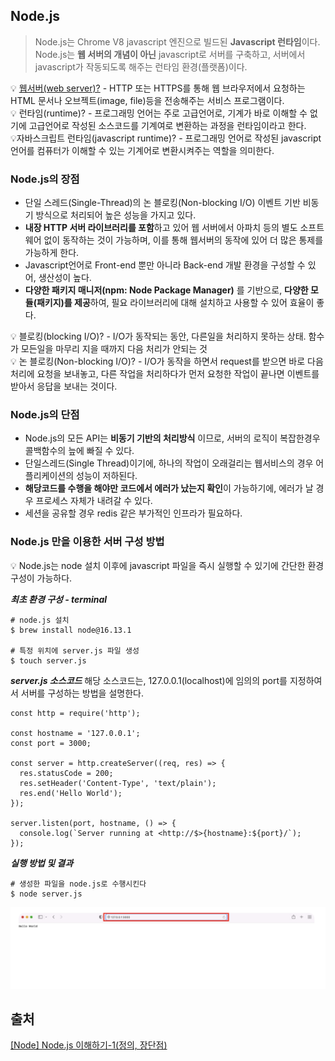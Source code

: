 ## Node.js

> Node.js는 Chrome V8 javascript 엔진으로 빌드된 **Javascript 런타임**이다. Node.js는 **웹 서버의 개념이 아닌** javascript로 서버를 구축하고, 서버에서 javascript가 작동되도록 해주는 런타임 환경(플랫폼)이다.

💡 [웹서버(web server)?](./Webpage_website_web_server.md) - HTTP 또는 HTTPS를 통해 웹 브라우저에서 요청하는 HTML 문서나 오브젝트(image, file)등을 전송해주는 서비스 프로그램이다.<br>
💡 런타임(runtime)? - 프로그래밍 언어는 주로 고급언어로, 기계가 바로 이해할 수 없기에 고급언어로 작성된 소스코드를 기계여로 변환하는 과정을 런타임이라고 한다.<br>
💡자바스크립트 런타임(javascript runtime)? - 프로그래밍 언어로 작성된 javascript 언어를 컴퓨터가 이해할 수 있는 기계어로 변환시켜주는 역할을 의미한다.

### Node.js의 장점

- 단일 스레드(Single-Thread)의 논 블로킹(Non-blocking I/O) 이벤트 기반 비동기 방식으로 처리되어 높은 성능을 가지고 있다.
- **내장 HTTP 서버 라이브러리를 포함**하고 있어 웹 서버에서 아파치 등의 별도 소프트웨어 없이 동작하는 것이 가능하며, 이를 통해 웹서버의 동작에 있어 더 많은 통제를 가능하게 한다.
- Javascript언어로 Front-end 뿐만 아니라 Back-end 개발 환경을 구성할 수 있어, 생산성이 높다.
- **다양한 패키지 매니저(npm: Node Package Manager)** 를 기반으로, **다양한 모듈(패키지)를 제공**하여, 필요 라이브러리에 대해 설치하고 사용할 수 있어 효율이 좋다.

💡 블로킹(blocking I/O)? - I/O가 동작되는 동안, 다른일을 처리하지 못하는 상태. 함수가 모든일을 마무리 지을 때까지 다음 처리가 안되는 것<br>
💡 논 블로킹(Non-blocking I/O)? - I/O가 동작을 하면서 request를 받으면 바로 다음 처리에 요청을 보내놓고, 다른 작업을 처리하다가 먼저 요청한 작업이 끝나면 이벤트를 받아서 응답을 보내는 것이다.

### Node.js의 단점

- Node.js의 모든 API는 **비동기 기반의 처리방식** 이므로, 서버의 로직이 복잡한경우 콜백함수의 늪에 빠질 수 있다.
- 단일스레드(Single Thread)이기에, 하나의 작업이 오래걸리는 웹서비스의 경우 어플리케이션의 성능이 저하된다.
- **해당코드를 수행을 해야만 코드에서 에러가 났는지 확인**이 가능하기에, 에러가 날 경우 프로세스 자체가 내려갈 수 있다.
- 세션을 공유할 경우 redis 같은 부가적인 인프라가 필요하다.

### Node.js 만을 이용한 서버 구성 방법

💡 Node.js는 node 설치 이후에 javascript 파일을 즉시 실행할 수 있기에 간단한 환경구성이 가능하다.

**_최초 환경 구성 - terminal_**

```
# node.js 설치
$ brew install node@16.13.1

# 특정 위치에 server.js 파일 생성
$ touch server.js
```

**_server.js 소스코드_**
해당 소스코드는, 127.0.0.1(localhost)에 임의의 port를 지정하여서 서버를 구성하는 방법을 설명한다.

```
const http = require('http');

const hostname = '127.0.0.1';
const port = 3000;

const server = http.createServer((req, res) => {
  res.statusCode = 200;
  res.setHeader('Content-Type', 'text/plain');
  res.end('Hello World');
});

server.listen(port, hostname, () => {
  console.log(`Server running at <http://$>{hostname}:${port}/`);
});
```

**_실행 방법 및 결과_**

```
# 생성한 파일을 node.js로 수행시킨다
$ node server.js
```

![nodejs_server](./nodejs_server.png)

## 출처

[[Node] Node.js 이해하기-1(정의, 장단점)](https://adjh54.tistory.com/44#)
